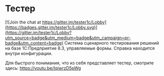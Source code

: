 # Тестер

[![Join the chat at https://gitter.im/tester1c/Lobby](https://badges.gitter.im/tester1c/Lobby.svg)](https://gitter.im/tester1c/Lobby?utm_source=badge&utm_medium=badge&utm_campaign=pr-badge&utm_content=badge)
Система сценарного тестирования решений на базе 1С:Предприятие 8.3, управляемые формы.
Cправка находится внутри конфигурации.

Для быстрого понимания, что из себя представляет тестер, смотрите здесь: https://youtu.be/IqiwrzD5pWg
